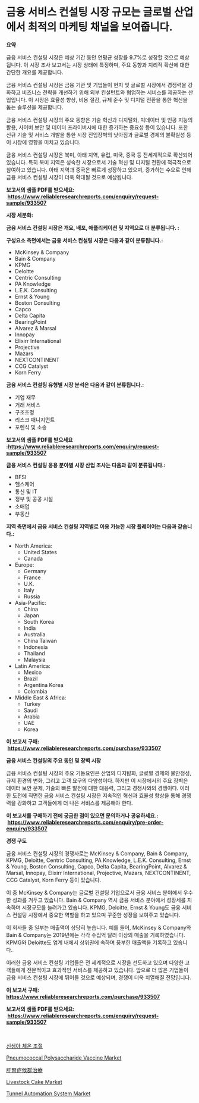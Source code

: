 <p><h1>금융 서비스 컨설팅 시장 규모는 글로벌 산업에서 최적의 마케팅 채널을 보여줍니다.</h1></p><p><strong>요약</strong></p>
<p><p>금융 서비스 컨설팅 시장은 예상 기간 동안 연평균 성장률 9.7%로 성장할 것으로 예상됩니다. 이 시장 조사 보고서는 시장 상태에 특정하며, 주요 동향과 지리적 확산에 대한 간단한 개요를 제공합니다.</p><p>금융 서비스 컨설팅 시장은 금융 기관 및 기업들이 현지 및 글로벌 시장에서 경쟁력을 강화하고 비즈니스 전략을 개선하기 위해 외부 컨설턴트와 협업하는 서비스를 제공하는 산업입니다. 이 시장은 효율성 향상, 비용 절감, 규제 준수 및 디지털 전환을 통한 혁신을 돕는 솔루션을 제공합니다.</p><p>금융 서비스 컨설팅 시장의 주요 동향은 기술 혁신과 디지털화, 빅데이터 및 인공 지능의 활용, 사이버 보안 및 데이터 프라이버시에 대한 증가하는 중요성 등이 있습니다. 또한 신규 기술 및 서비스 개발을 통한 시장 진입장벽의 낮아짐과 글로벌 경제의 불확실성 등이 시장에 영향을 미치고 있습니다.</p><p>금융 서비스 컨설팅 시장은 북미, 아태 지역, 유럽, 미국, 중국 등 전세계적으로 확산되어 있습니다. 특히 북미 지역은 성숙한 시장으로서 기술 혁신 및 디지털 전환에 적극적으로 참여하고 있습니다. 아태 지역과 중국은 빠르게 성장하고 있으며, 증가하는 수요로 인해 금융 서비스 컨설팅 시장이 더욱 확대될 것으로 예상됩니다.</p></p>
<p><strong>보고서의 샘플 PDF를 받으세요: &nbsp;<a href="https://www.reliableresearchreports.com/enquiry/request-sample/933507">https://www.reliableresearchreports.com/enquiry/request-sample/933507</a></strong></p>
<p><strong>시장 세분화:</strong></p>
<p><strong> 금융 서비스 컨설팅 시장은 개요, 배포, 애플리케이션 및 지역으로 더 분류됩니다. :</strong></p>
<p><strong>구성요소 측면에서는 금융 서비스 컨설팅 시장은 다음과 같이 분류됩니다.:</strong></p>
<p><ul><li>McKinsey & Company</li><li>Bain & Company</li><li>KPMG</li><li>Deloitte</li><li>Centric Consulting</li><li>PA Knowledge</li><li>L.E.K. Consulting</li><li>Ernst & Young</li><li>Boston Consulting</li><li>Capco</li><li>Delta Capita</li><li>BearingPoint</li><li>Alvarez & Marsal</li><li>Innopay</li><li>Elixirr International</li><li>Projective</li><li>Mazars</li><li>NEXTCONTINENT</li><li>CCG Catalyst</li><li>Korn Ferry</li></ul></p>
<p><strong> 금융 서비스 컨설팅 유형별 시장 분석은 다음과 같이 분류됩니다.:</strong></p>
<p><ul><li>기업 재무</li><li>거래 서비스</li><li>구조조정</li><li>리스크 매니지먼트</li><li>포렌식 및 소송</li></ul></p>
<p><strong>보고서의 샘플 PDF를 받으세요 :<a href="https://www.reliableresearchreports.com/enquiry/request-sample/933507">https://www.reliableresearchreports.com/enquiry/request-sample/933507</a></strong></p>
<p><strong> 금융 서비스 컨설팅 응용 분야별 시장 산업 조사는 다음과 같이 분류됩니다.:</strong></p>
<p><ul><li>BFSI</li><li>헬스케어</li><li>통신 및 IT</li><li>정부 및 공공 시설</li><li>소매업</li><li>부동산</li></ul></p>
<p><strong>지역 측면에서 금융 서비스 컨설팅 지역별로 이용 가능한 시장 플레이어는 다음과 같습니다.:</strong></p>
<p><ul>
    <li>
        North America:
        <ul>
            <li>United States</li>
            <li>Canada</li>
        </ul>
    </li>
    <li>
        Europe:
        <ul>
            <li>Germany</li>
            <li>France</li>
            <li>U.K.</li>
            <li>Italy</li>
            <li>Russia</li>
        </ul>
    </li>
    <li>
        Asia-Pacific:
        <ul>
            <li>China</li>
            <li>Japan</li>
            <li>South Korea</li>
            <li>India</li>
            <li>Australia</li>
            <li>China Taiwan</li>
            <li>Indonesia</li>
            <li>Thailand</li>
            <li>Malaysia</li>
        </ul>
    </li>
    <li>
        Latin America:
        <ul>
            <li>Mexico</li>
            <li>Brazil</li>
            <li>Argentina Korea</li>
            <li>Colombia</li>
        </ul>
    </li>
    <li>
        Middle East & Africa:
        <ul>
            <li>Turkey</li>
            <li>Saudi</li>
            <li>Arabia</li>
            <li>UAE</li>
            <li>Korea</li>
        </ul>
    </li>
    </ul></p>
<p><strong>이 보고서 구매: &nbsp;<a href="https://www.reliableresearchreports.com/purchase/933507">https://www.reliableresearchreports.com/purchase/933507</a></strong></p>
<p><strong>금융 서비스 컨설팅의 주요 동인 및 장벽 시장</strong></p>
<p><p>금융 서비스 컨설팅 시장의 주요 기동요인은 산업의 디지턈화, 글로벌 경제의 불안정성, 규제 환경의 변화, 그리고 고객 요구의 다양성이다. 하지만 이 시장에서의 주요 장벽은 데이터 보안 문제, 기술의 빠른 발전에 대한 대응력, 그리고 경쟁사와의 경쟁이다. 이러한 도전에 직면한 금융 서비스 컨설팅 시장은 지속적인 혁신과 효율성 향상을 통해 경쟁력을 강화하고 고객들에게 더 나은 서비스를 제공해야 한다.</p></p>
<p><strong>이 보고서를 구매하기 전에 궁금한 점이 있으면 문의하거나 공유하세요.: &nbsp;<a href="https://www.reliableresearchreports.com/enquiry/pre-order-enquiry/933507">https://www.reliableresearchreports.com/enquiry/pre-order-enquiry/933507</a></strong></p>
<p><strong>경쟁 구도</strong></p>
<p><p>금융 서비스 컨설팅 시장의 경쟁사로는 McKinsey & Company, Bain & Company, KPMG, Deloitte, Centric Consulting, PA Knowledge, L.E.K. Consulting, Ernst & Young, Boston Consulting, Capco, Delta Capita, BearingPoint, Alvarez & Marsal, Innopay, Elixirr International, Projective, Mazars, NEXTCONTINENT, CCG Catalyst, Korn Ferry 등이 있습니다. </p><p>이 중 McKinsey & Company는 글로벌 컨설팅 기업으로서 금융 서비스 분야에서 우수한 성과를 거두고 있습니다. Bain & Company 역시 금융 서비스 분야에서 성장세를 지속하며 시장규모를 늘려가고 있습니다. KPMG, Deloitte, Ernst & Young도 금융 서비스 컨설팅 시장에서 중요한 역할을 하고 있으며 꾸준한 성장을 보여주고 있습니다.</p><p>이 회사들 중 일부는 매출액이 상당히 높습니다. 예를 들어, McKinsey & Company와 Bain & Company는 2019년에는 각각 수십억 달러 이상의 매출을 기록하였습니다. KPMG와 Deloitte도 업계 내에서 상위권에 속하며 풍부한 매출액을 기록하고 있습니다.</p><p>이러한 금융 서비스 컨설팅 기업들은 전 세계적으로 시장을 선도하고 있으며 다양한 고객들에게 전문적이고 효과적인 서비스를 제공하고 있습니다. 앞으로 더 많은 기업들이 금융 서비스 컨설팅 시장에 뛰어들 것으로 예상되며, 경쟁이 더욱 치열해질 전망입니다.</p></p>
<p><strong>이 보고서 구매: &nbsp; <a href="https://www.reliableresearchreports.com/purchase/933507">https://www.reliableresearchreports.com/purchase/933507</a></strong></p>
<p><strong>보고서의 샘플 PDF를 받으세요: &nbsp;<a href="https://www.reliableresearchreports.com/enquiry/request-sample/933507">https://www.reliableresearchreports.com/enquiry/request-sample/933507</a></strong><strong></strong></p>
<p>&nbsp;</p>
<p><p><a href="https://github.com/hxzi07639916/Market-Research-Report-List-1/blob/main/5076628183969.md">신생아 체온 조절</a></p><p><a href="https://poised-avenue-46d.notion.site/Insights-into-Pneumococcal-Polysaccharide-Vaccine-Market-Size-Analysing-Market-Share-Trends-and-G-beb28973c62c4183aecef50ff425f7cd">Pneumococcal Polysaccharide Vaccine Market</a></p><p><a href="https://github.com/ihabdkwlxs948/Market-Research-Report-List-1/blob/main/6161455184004.md">肝腎症候群治療</a></p><p><a href="https://view.publitas.com/reportprime-1/livestock-cake-market-offers-provide-insightful-data-for-the-time-period-from-2024-to-2031-and-also-provide-analysis-based-on-application-type-and-region/">Livestock Cake Market</a></p><p><a href="https://issuu.com/reportprime-2/docs/tunnel-automation-system-market-size-2030.pptx">Tunnel Automation System Market</a></p></p>